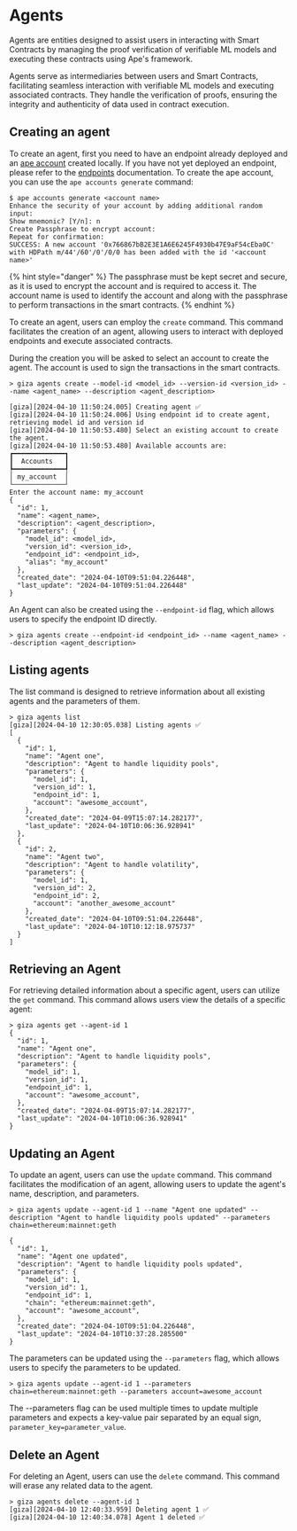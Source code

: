 # Agents

Agents are entities designed to assist users in interacting with Smart Contracts by managing the proof verification of verifiable ML models and executing these contracts using Ape's framework.

Agents serve as intermediaries between users and Smart Contracts, facilitating seamless interaction with verifiable ML models and executing associated contracts. They handle the verification of proofs, ensuring the integrity and authenticity of data used in contract execution.

## Creating an agent

To create an agent, first you need to have an endpoint already deployed and an [ape account](https://docs.apeworx.io/ape/stable/userguides/accounts.html) created locally. If you have not yet deployed an endpoint, please refer to the [endpoints](./endpoints.md) documentation. To create the ape account, you can use the `ape accounts generate` command:

```console
$ ape accounts generate <account name>
Enhance the security of your account by adding additional random input:
Show mnemonic? [Y/n]: n
Create Passphrase to encrypt account:
Repeat for confirmation:
SUCCESS: A new account '0x766867bB2E3E1A6E6245F4930b47E9aF54cEba0C' with HDPath m/44'/60'/0'/0/0 has been added with the id '<account name>'
```

{% hint style="danger" %}
The passphrase must be kept secret and secure, as it is used to encrypt the account and is required to access it. The account name is used to identify the account and along with the passphrase to perform transactions in the smart contracts.
{% endhint %}

To create an agent, users can employ the `create` command. This command facilitates the creation of an agent, allowing users to interact with deployed endpoints and execute associated contracts.

During the creation you will be asked to select an account to create the agent. The account is used to sign the transactions in the smart contracts.

```console
> giza agents create --model-id <model_id> --version-id <version_id> --name <agent_name> --description <agent_description>

[giza][2024-04-10 11:50:24.005] Creating agent ✅
[giza][2024-04-10 11:50:24.006] Using endpoint id to create agent, retrieving model id and version id
[giza][2024-04-10 11:50:53.480] Select an existing account to create the agent.
[giza][2024-04-10 11:50:53.480] Available accounts are:
┏━━━━━━━━━━━━━┓
┃  Accounts   ┃
┡━━━━━━━━━━━━━┩
│ my_account  │
└─────────────┘
Enter the account name: my_account
{
  "id": 1,
  "name": <agent_name>,
  "description": <agent_description>,
  "parameters": {
    "model_id": <model_id>,
    "version_id": <version_id>,
    "endpoint_id": <endpoint_id>,
    "alias": "my_account"
  },
  "created_date": "2024-04-10T09:51:04.226448",
  "last_update": "2024-04-10T09:51:04.226448"
}
```

An Agent can also be created using the `--endpoint-id` flag, which allows users to specify the endpoint ID directly.

```console
> giza agents create --endpoint-id <endpoint_id> --name <agent_name> --description <agent_description>
```

## Listing agents

The list command is designed to retrieve information about all existing agents and the parameters of them.

```console
> giza agents list
[giza][2024-04-10 12:30:05.038] Listing agents ✅ 
[
  {
    "id": 1,
    "name": "Agent one",
    "description": "Agent to handle liquidity pools",
    "parameters": {
      "model_id": 1,
      "version_id": 1,
      "endpoint_id": 1,
      "account": "awesome_account",
    },
    "created_date": "2024-04-09T15:07:14.282177",
    "last_update": "2024-04-10T10:06:36.928941"
  },
  {
    "id": 2,
    "name": "Agent two",
    "description": "Agent to handle volatility",
    "parameters": {
      "model_id": 1,
      "version_id": 2,
      "endpoint_id": 2,
      "account": "another_awesome_account"
    },
    "created_date": "2024-04-10T09:51:04.226448",
    "last_update": "2024-04-10T10:12:18.975737"
  }
]
```

## Retrieving an Agent

For retrieving detailed information about a specific agent, users can utilize the `get` command. This command allows users view the details of a specific agent:

```console
> giza agents get --agent-id 1
{
  "id": 1,
  "name": "Agent one",
  "description": "Agent to handle liquidity pools",
  "parameters": {
    "model_id": 1,
    "version_id": 1,
    "endpoint_id": 1,
    "account": "awesome_account",
  },
  "created_date": "2024-04-09T15:07:14.282177",
  "last_update": "2024-04-10T10:06:36.928941"
}
```

## Updating an Agent

To update an agent, users can use the `update` command. This command facilitates the modification of an agent, allowing users to update the agent's name, description, and parameters.

```console
> giza agents update --agent-id 1 --name "Agent one updated" --description "Agent to handle liquidity pools updated" --parameters chain=ethereum:mainnet:geth

{
  "id": 1,
  "name": "Agent one updated",
  "description": "Agent to handle liquidity pools updated",
  "parameters": {
    "model_id": 1,
    "version_id": 1,
    "endpoint_id": 1,
    "chain": "ethereum:mainnet:geth",
    "account": "awesome_account",
  },
  "created_date": "2024-04-10T09:51:04.226448",
  "last_update": "2024-04-10T10:37:28.285500"
}
```

The parameters can be updated using the `--parameters` flag, which allows users to specify the parameters to be updated.

```console
> giza agents update --agent-id 1 --parameters chain=ethereum:mainnet:geth --parameters account=awesome_account
```

The --parameters flag can be used multiple times to update multiple parameters and expects a key-value pair separated by an equal sign, `parameter_key=parameter_value`.

## Delete an Agent

For deleting an Agent, users can use the `delete` command. This command will erase any related data to the agent.

```console
> giza agents delete --agent-id 1
[giza][2024-04-10 12:40:33.959] Deleting agent 1 ✅ 
[giza][2024-04-10 12:40:34.078] Agent 1 deleted ✅ 
```
